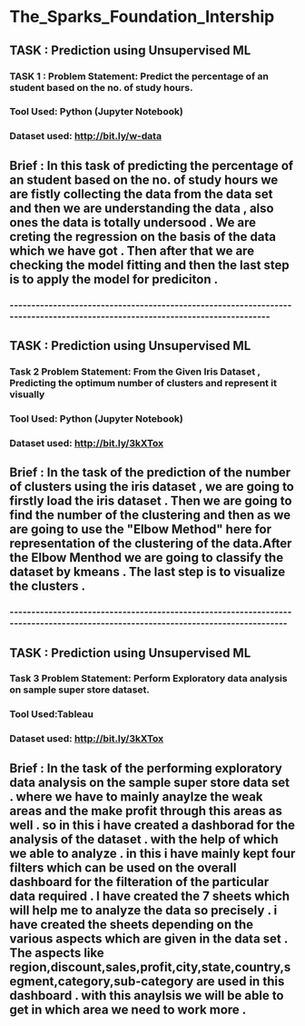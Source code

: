 # The_Sparks_Foundation_Intership

## TASK : Prediction using Unsupervised ML
### TASK 1 : Problem Statement: Predict the percentage of an student based on the no. of study hours.

### Tool Used: Python (Jupyter Notebook) 
### Dataset used: http://bit.ly/w-data
## Brief : In this task of predicting the percentage of an student based on the no. of study hours we are fistly collecting the data from the data set and then we are understanding the data , also ones the data is totally undersood . We are creting the regression on the basis of the data which we have got . Then after that we are checking the model fitting and then the last step is to apply the model for prediciton .
### -----------------------------------------------------------------------------------------------------------------------------

## TASK : Prediction using Unsupervised ML
### Task 2 Problem Statement: From the Given Iris Dataset , Predicting the optimum number of clusters and represent it visually

### Tool Used: Python (Jupyter Notebook) 
### Dataset used: http://bit.ly/3kXTox
## Brief : In the task of the prediction of the number of clusters using the iris dataset  , we are going to firstly load the iris dataset . Then we are going to find the number of the clustering and then as we are going to use the "Elbow Method" here for representation of the clustering of the data.After the Elbow Menthod we are going to classify the dataset by kmeans . The last step is to visualize the clusters . 
### ---------------------------------------------------------------------------------------------------------------------------------

## TASK : Prediction using Unsupervised ML
### Task 3 Problem Statement: Perform Exploratory data analysis on sample super store dataset.
### Tool Used:Tableau 
### Dataset used: http://bit.ly/3kXTox
## Brief : In the task of the performing exploratory data analysis on the sample super store data set . where we have to mainly anaylze the weak areas and the make profit through this areas as well . so in this i have created a dashborad for the analysis of the dataset . with the help of which we able to analyze . in this i have mainly kept four filters which can be used on the overall dashboard for the filteration of the particular data required . I have created the 7 sheets which will help me to analyze the data so precisely . i have created the sheets depending on the various aspects which are given in the data set . The aspects like region,discount,sales,profit,city,state,country,segment,category,sub-category are used in this dashboard . with this anaylsis we will be able to get in which area we need to work more . 
